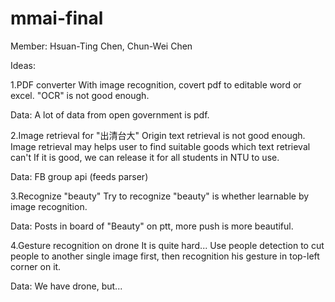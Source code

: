 # mmai-final
Member: Hsuan-Ting Chen, Chun-Wei Chen

Ideas:

1.PDF converter
With image recognition, covert pdf to editable word or excel.
"OCR" is not good enough.

Data: A lot of data from open government is pdf.

2.Image retrieval for "出清台大"
Origin text retrieval is not good enough.
Image retrieval may helps user to find suitable goods which text retrieval can't
If it is good, we can release it for all students in NTU to use.

Data: FB group api (feeds parser)

3.Recognize "beauty"
Try to recognize "beauty" is whether learnable by image recognition.

Data: Posts in board of "Beauty" on ptt, more push is more beautiful.

4.Gesture recognition on drone
It is quite hard... Use people detection to cut people to another single image first, then recognition his gesture in top-left corner on it.

Data: We have drone, but...

